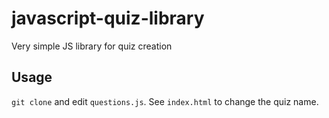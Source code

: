 # javascript-quiz-library
Very simple JS library for quiz creation

## Usage

`git clone` and edit `questions.js`. See `index.html` to change the quiz name.
